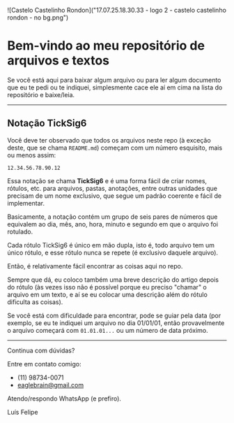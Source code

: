 ![Castelo Castelinho Rondon]("17.07.25.18.30.33 - logo 2 - castelo castelinho rondon - no bg.png")

# Bem-vindo ao meu repositório de arquivos e textos

Se você está aqui para baixar algum arquivo ou para ler algum documento que eu te pedi ou te indiquei, simplesmente cace ele aí em cima na lista do repositório e baixe/leia.

---

## Notação TickSig6

Você deve ter observado que todos os arquivos neste repo (à exceção deste, que se chama `README.md`) começam com um número esquisito, mais ou menos assim:

`12.34.56.78.90.12`

Essa notação se chama **TickSig6** e é uma forma fácil de criar nomes, rótulos, etc. para arquivos, pastas, anotações, entre outras unidades que precisam de um nome exclusivo, que segue um padrão coerente e fácil de implementar.

Basicamente, a notação contém um grupo de seis pares de números que equivalem ao dia, mês, ano, hora, minuto e segundo em que o arquivo foi rotulado.

Cada rótulo TickSig6 é único em mão dupla, isto é, todo arquivo tem um único rótulo, e esse rótulo nunca se repete (é exclusivo daquele arquivo).

Então, é relativamente fácil encontrar as coisas aqui no repo. 

Sempre que dá, eu coloco também uma breve descrição do artigo depois do rótulo (às vezes isso não é possível porque eu preciso "chamar" o arquivo em um texto, e aí se eu colocar uma descrição além do rótulo dificulta as coisas).

Se você está com dificuldade para encontrar, pode se guiar pela data (por exemplo, se eu te indiquei um arquivo no dia 01/01/01, então provavelmente o arquivo começará com `01.01.01...` ou um número de data próximo.

---

Continua com dúvidas?

Entre em contato comigo:
- (11) 98734-0071
- eaglebrain@gmail.com

Atendo/respondo WhatsApp (e prefiro).

Luís Felipe

